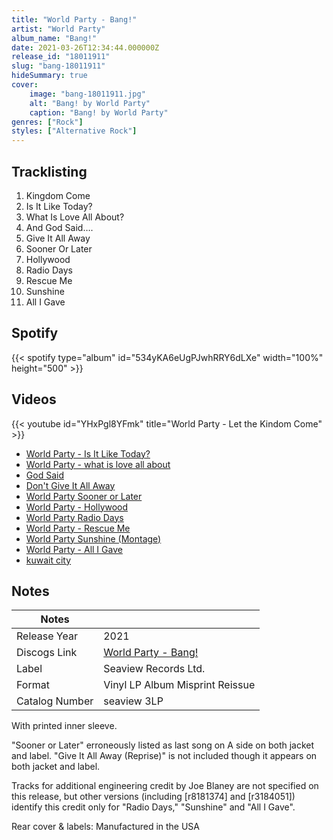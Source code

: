 ```yaml
---
title: "World Party - Bang!"
artist: "World Party"
album_name: "Bang!"
date: 2021-03-26T12:34:44.000000Z
release_id: "18011911"
slug: "bang-18011911"
hideSummary: true
cover:
    image: "bang-18011911.jpg"
    alt: "Bang! by World Party"
    caption: "Bang! by World Party"
genres: ["Rock"]
styles: ["Alternative Rock"]
---
```


## Tracklisting
1. Kingdom Come
2. Is It Like Today?
3. What Is Love All About?
4. And God Said….
5. Give It All Away
6. Sooner Or Later
7. Hollywood
8. Radio Days
9. Rescue Me
10. Sunshine
11. All I Gave


## Spotify
{{< spotify type="album" id="534yKA6eUgPJwhRRY6dLXe" width="100%" height="500" >}}



## Videos
{{< youtube id="YHxPgl8YFmk" title="World Party - Let the Kindom Come" >}}
- [World Party - Is It Like Today?](https://www.youtube.com/watch?v=0tyLGi2LtlU)
- [World Party - what is love all about](https://www.youtube.com/watch?v=XqOBGf2F24U)
- [God Said](https://www.youtube.com/watch?v=d66QrZME0Nw)
- [Don't Give It All Away](https://www.youtube.com/watch?v=rFKVRuIGF3k)
- [World Party Sooner or Later](https://www.youtube.com/watch?v=9O3Ngy8KcTE)
- [World Party - Hollywood](https://www.youtube.com/watch?v=-VInJI3OS8k)
- [World Party   Radio Days](https://www.youtube.com/watch?v=J3EKA8YKBck)
- [World Party - Rescue Me](https://www.youtube.com/watch?v=yT7NNW9n06s)
- [World Party Sunshine (Montage)](https://www.youtube.com/watch?v=JBHd9glUJXY)
- [World Party - All I Gave](https://www.youtube.com/watch?v=AEgz_PD2S9c)
- [kuwait city](https://www.youtube.com/watch?v=ApDAgCEgnS8)

## Notes
| Notes          |             |
| ---------------| ----------- |
| Release Year   | 2021 |
| Discogs Link   | [World Party - Bang!](https://www.discogs.com/release/18011911-World-Party-Bang) |
| Label          | Seaview Records Ltd. |
| Format         | Vinyl LP Album Misprint Reissue |
| Catalog Number | seaview 3LP |

With printed inner sleeve.

"Sooner or Later" erroneously listed as last song on A side on both jacket and label. "Give It All Away (Reprise)" is not included though it appears on both jacket and label.

Tracks for additional engineering credit by Joe Blaney are not specified on this release, but other versions (including [r8181374] and [r3184051]) identify this credit only for "Radio Days," "Sunshine" and "All I Gave". 

Rear cover & labels: Manufactured in the USA
